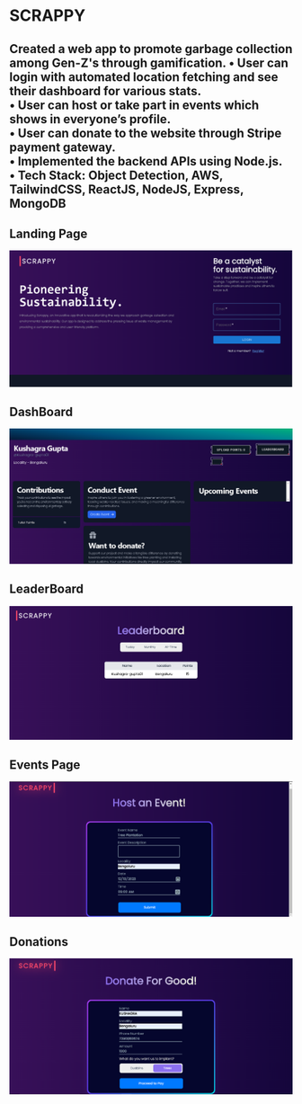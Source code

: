 # SCRAPPY
Created a web app to promote garbage collection among Gen-Z's through gamification.
• User can login with automated location fetching and see their dashboard for various stats.</br>
• User can host or take part in events which shows in everyone’s profile.</br>
• User can donate to the website through Stripe payment gateway.</br>
• Implemented the backend APIs using Node.js.</br>
• **Tech Stack**: Object Detection, AWS, TailwindCSS, ReactJS, NodeJS, Express, MongoDB
---
## Landing Page
![Landing](https://github.com/kushagra-gupta01/Scrappy/blob/main/img/LandingPage.png?raw=true)

## DashBoard
![Dashboard](https://github.com/kushagra-gupta01/Scrappy/blob/main/img/dashboard.png?raw=true)

## LeaderBoard
![leaderboard](https://github.com/kushagra-gupta01/Scrappy/blob/main/img/leaderboard.png?raw=true)

## Events Page
![Events Page](https://github.com/kushagra-gupta01/Scrappy/blob/main/img/EventsPage.png?raw=true)

## Donations
![Donations](https://github.com/kushagra-gupta01/Scrappy/blob/main/img/donationPage.png?raw=true)